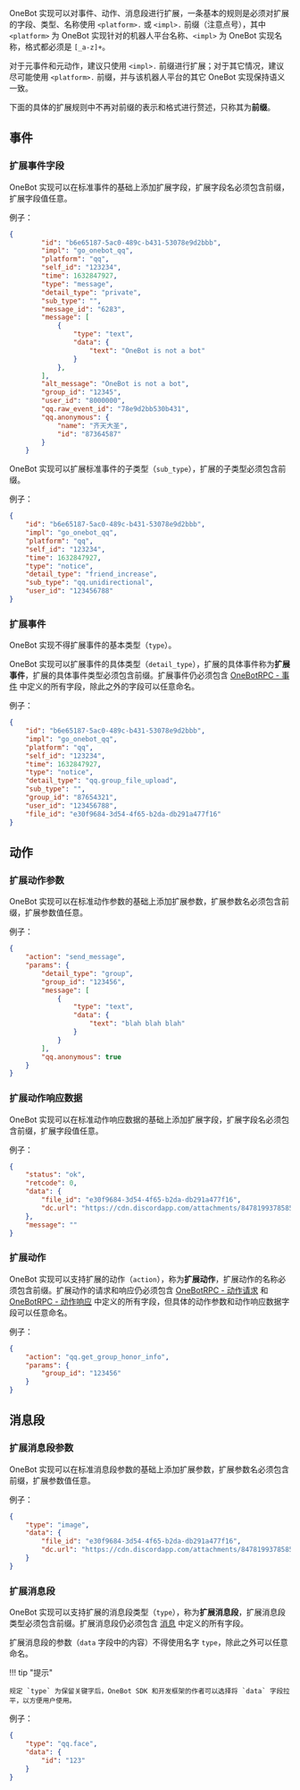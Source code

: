 OneBot 实现可以对事件、动作、消息段进行扩展，一条基本的规则是必须对扩展的字段、类型、名称使用 `<platform>.` 或 `<impl>.` 前缀（注意点号），其中 `<platform>` 为 OneBot 实现针对的机器人平台名称、`<impl>` 为 OneBot 实现名称，格式都必须是 `[_a-z]+`。

对于元事件和元动作，建议只使用 `<impl>.` 前缀进行扩展；对于其它情况，建议尽可能使用 `<platform>.` 前缀，并与该机器人平台的其它 OneBot 实现保持语义一致。

下面的具体的扩展规则中不再对前缀的表示和格式进行赘述，只称其为**前缀**。

## 事件

### 扩展事件字段

OneBot 实现可以在标准事件的基础上添加扩展字段，扩展字段名必须包含前缀，扩展字段值任意。

例子：

```json
{
        "id": "b6e65187-5ac0-489c-b431-53078e9d2bbb",
        "impl": "go_onebot_qq",
        "platform": "qq",
        "self_id": "123234",
        "time": 1632847927,
        "type": "message",
        "detail_type": "private",
        "sub_type": "",
        "message_id": "6283",
        "message": [
            {
                "type": "text",
                "data": {
                    "text": "OneBot is not a bot"
                }
            },
        ],
        "alt_message": "OneBot is not a bot",
        "group_id": "12345",
        "user_id": "8000000",
        "qq.raw_event_id": "78e9d2bb530b431",
        "qq.anonymous": {
            "name": "齐天大圣",
            "id": "87364587"
        }
    }
```

OneBot 实现可以扩展标准事件的子类型（`sub_type`），扩展的子类型必须包含前缀。

例子：

```json
{
    "id": "b6e65187-5ac0-489c-b431-53078e9d2bbb",
    "impl": "go_onebot_qq",
    "platform": "qq",
    "self_id": "123234",
    "time": 1632847927,
    "type": "notice",
    "detail_type": "friend_increase",
    "sub_type": "qq.unidirectional",
    "user_id": "123456788"
}
```

### 扩展事件

OneBot 实现不得扩展事件的基本类型（`type`）。

OneBot 实现可以扩展事件的具体类型（`detail_type`），扩展的具体事件称为**扩展事件**，扩展的具体事件类型必须包含前缀。扩展事件仍必须包含 [OneBotRPC - 事件](../../onebotrpc/data-protocol/event.md) 中定义的所有字段，除此之外的字段可以任意命名。

例子：

```json
{
    "id": "b6e65187-5ac0-489c-b431-53078e9d2bbb",
    "impl": "go_onebot_qq",
    "platform": "qq",
    "self_id": "123234",
    "time": 1632847927,
    "type": "notice",
    "detail_type": "qq.group_file_upload",
    "sub_type": "",
    "group_id": "87654321",
    "user_id": "123456788",
    "file_id": "e30f9684-3d54-4f65-b2da-db291a477f16"
}
```

## 动作

### 扩展动作参数

OneBot 实现可以在标准动作参数的基础上添加扩展参数，扩展参数名必须包含前缀，扩展参数值任意。

例子：

```json
{
    "action": "send_message",
    "params": {
        "detail_type": "group",
        "group_id": "123456",
        "message": [
            {
                "type": "text",
                "data": {
                    "text": "blah blah blah"
                }
            }
        ],
        "qq.anonymous": true
    }
}
```

### 扩展动作响应数据

OneBot 实现可以在标准动作响应数据的基础上添加扩展字段，扩展字段名必须包含前缀，扩展字段值任意。

例子：

```json
{
    "status": "ok",
    "retcode": 0,
    "data": {
        "file_id": "e30f9684-3d54-4f65-b2da-db291a477f16",
        "dc.url": "https://cdn.discordapp.com/attachments/847819937858584599/894098742922338315/SAH3YJ26CBB7KBK41.jpg"
    },
    "message": ""
}
```

### 扩展动作

OneBot 实现可以支持扩展的动作（`action`），称为**扩展动作**，扩展动作的名称必须包含前缀。扩展动作的请求和响应仍必须包含 [OneBotRPC - 动作请求](../../onebotrpc/data-protocol/action-request.md) 和 [OneBotRPC - 动作响应](../../onebotrpc/data-protocol/action-response.md) 中定义的所有字段，但具体的动作参数和动作响应数据字段可以任意命名。

例子：

```json
{
    "action": "qq.get_group_honor_info",
    "params": {
        "group_id": "123456"
    }
}
```

## 消息段

### 扩展消息段参数

OneBot 实现可以在标准消息段参数的基础上添加扩展参数，扩展参数名必须包含前缀，扩展参数值任意。

例子：

```json
{
    "type": "image",
    "data": {
        "file_id": "e30f9684-3d54-4f65-b2da-db291a477f16",
        "dc.url": "https://cdn.discordapp.com/attachments/847819937858584599/894098742922338315/SAH3YJ26CBB7KBK41.jpg"
    }
}
```

### 扩展消息段

OneBot 实现可以支持扩展的消息段类型（`type`），称为**扩展消息段**，扩展消息段类型必须包含前缀。扩展消息段仍必须包含 [消息](../type/message.md) 中定义的所有字段。

扩展消息段的参数（`data` 字段中的内容）不得使用名字 `type`，除此之外可以任意命名。

!!! tip "提示"

    规定 `type` 为保留关键字后，OneBot SDK 和开发框架的作者可以选择将 `data` 字段拉平，以方便用户使用。

例子：

```json
{
    "type": "qq.face",
    "data": {
        "id": "123"
    }
}
```
